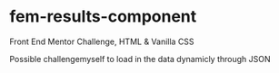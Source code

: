 # fem-results-component
 Front End Mentor Challenge, HTML & Vanilla CSS

Possible challengemyself to load in the data dynamicly through JSON